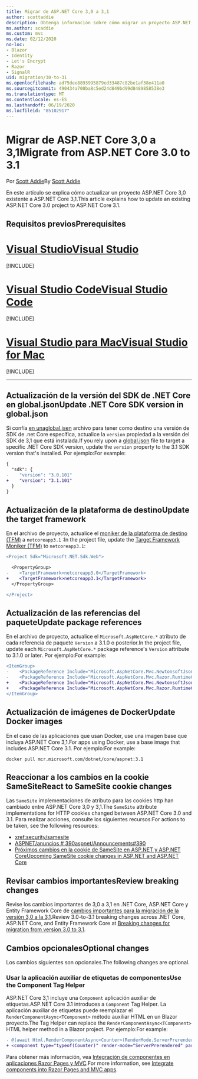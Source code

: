 ```yaml
---
title: Migrar de ASP.NET Core 3,0 a 3,1
author: scottaddie
description: Obtenga información sobre cómo migrar un proyecto ASP.NET Core 3,0 a ASP.NET Core 3,1.
ms.author: scaddie
ms.custom: mvc
ms.date: 02/12/2020
no-loc:
- Blazor
- Identity
- Let's Encrypt
- Razor
- SignalR
uid: migration/30-to-31
ms.openlocfilehash: ad75dee8893995879ed33487c82be1af38e411a0
ms.sourcegitcommit: 490434a700ba8c5ed24d849bd99d8489858538e3
ms.translationtype: MT
ms.contentlocale: es-ES
ms.lasthandoff: 06/19/2020
ms.locfileid: "85102917"
---
```

# <a name="migrate-from-aspnet-core-30-to-31"></a><span data-ttu-id="731ea-103">Migrar de ASP.NET Core 3,0 a 3,1</span><span class="sxs-lookup"><span data-stu-id="731ea-103">Migrate from ASP.NET Core 3.0 to 3.1</span></span>

<span data-ttu-id="731ea-104">Por [Scott Addie](https://github.com/scottaddie)</span><span class="sxs-lookup"><span data-stu-id="731ea-104">By [Scott Addie](https://github.com/scottaddie)</span></span>

<span data-ttu-id="731ea-105">En este artículo se explica cómo actualizar un proyecto ASP.NET Core 3,0 existente a ASP.NET Core 3,1.</span><span class="sxs-lookup"><span data-stu-id="731ea-105">This article explains how to update an existing ASP.NET Core 3.0 project to ASP.NET Core 3.1.</span></span>

## <a name="prerequisites"></a><span data-ttu-id="731ea-106">Requisitos previos</span><span class="sxs-lookup"><span data-stu-id="731ea-106">Prerequisites</span></span>

# <a name="visual-studio"></a>[<span data-ttu-id="731ea-107">Visual Studio</span><span class="sxs-lookup"><span data-stu-id="731ea-107">Visual Studio</span></span>](#tab/visual-studio)

[!INCLUDE[](~/includes/net-core-prereqs-vs-3.1.md)]

# <a name="visual-studio-code"></a>[<span data-ttu-id="731ea-108">Visual Studio Code</span><span class="sxs-lookup"><span data-stu-id="731ea-108">Visual Studio Code</span></span>](#tab/visual-studio-code)

[!INCLUDE[](~/includes/net-core-prereqs-vsc-3.1.md)]

# <a name="visual-studio-for-mac"></a>[<span data-ttu-id="731ea-109">Visual Studio para Mac</span><span class="sxs-lookup"><span data-stu-id="731ea-109">Visual Studio for Mac</span></span>](#tab/visual-studio-mac)

[!INCLUDE[](~/includes/net-core-prereqs-mac-3.1.md)]

---

## <a name="update-net-core-sdk-version-in-globaljson"></a><span data-ttu-id="731ea-110">Actualización de la versión del SDK de .NET Core en global.json</span><span class="sxs-lookup"><span data-stu-id="731ea-110">Update .NET Core SDK version in global.json</span></span>

<span data-ttu-id="731ea-111">Si confía [en unaglobal.jsen](/dotnet/core/tools/global-json) archivo para tener como destino una versión de SDK de .net Core específica, actualice la `version` propiedad a la versión del SDK de 3,1 que está instalada.</span><span class="sxs-lookup"><span data-stu-id="731ea-111">If you rely upon a [global.json](/dotnet/core/tools/global-json) file to target a specific .NET Core SDK version, update the `version` property to the 3.1 SDK version that's installed.</span></span> <span data-ttu-id="731ea-112">Por ejemplo:</span><span class="sxs-lookup"><span data-stu-id="731ea-112">For example:</span></span>

```diff
{
  "sdk": {
-    "version": "3.0.101"
+    "version": "3.1.101"
  }
}
```

## <a name="update-the-target-framework"></a><span data-ttu-id="731ea-113">Actualización de la plataforma de destino</span><span class="sxs-lookup"><span data-stu-id="731ea-113">Update the target framework</span></span>

<span data-ttu-id="731ea-114">En el archivo de proyecto, actualice el [moniker de la plataforma de destino (TFM)](/dotnet/standard/frameworks) a `netcoreapp3.1` :</span><span class="sxs-lookup"><span data-stu-id="731ea-114">In the project file, update the [Target Framework Moniker (TFM)](/dotnet/standard/frameworks) to `netcoreapp3.1`:</span></span>

```diff
<Project Sdk="Microsoft.NET.Sdk.Web">

  <PropertyGroup>
-    <TargetFramework>netcoreapp3.0</TargetFramework>
+    <TargetFramework>netcoreapp3.1</TargetFramework>
  </PropertyGroup>

</Project>
```

## <a name="update-package-references"></a><span data-ttu-id="731ea-115">Actualización de las referencias del paquete</span><span class="sxs-lookup"><span data-stu-id="731ea-115">Update package references</span></span>

<span data-ttu-id="731ea-116">En el archivo de proyecto, actualice el `Microsoft.AspNetCore.*` atributo de cada referencia de paquete `Version` a 3.1.0 o posterior.</span><span class="sxs-lookup"><span data-stu-id="731ea-116">In the project file, update each `Microsoft.AspNetCore.*` package reference's `Version` attribute to 3.1.0 or later.</span></span> <span data-ttu-id="731ea-117">Por ejemplo:</span><span class="sxs-lookup"><span data-stu-id="731ea-117">For example:</span></span>

```diff
<ItemGroup>
-    <PackageReference Include="Microsoft.AspNetCore.Mvc.NewtonsoftJson" Version="3.0.0" />
-    <PackageReference Include="Microsoft.AspNetCore.Mvc.Razor.RuntimeCompilation" Version="3.0.0" Condition="'$(Configuration)' == 'Debug'" />
+    <PackageReference Include="Microsoft.AspNetCore.Mvc.NewtonsoftJson" Version="3.1.1" />
+    <PackageReference Include="Microsoft.AspNetCore.Mvc.Razor.RuntimeCompilation" Version="3.1.1" Condition="'$(Configuration)' == 'Debug'" />
</ItemGroup>
```

## <a name="update-docker-images"></a><span data-ttu-id="731ea-118">Actualización de imágenes de Docker</span><span class="sxs-lookup"><span data-stu-id="731ea-118">Update Docker images</span></span>

<span data-ttu-id="731ea-119">En el caso de las aplicaciones que usan Docker, use una imagen base que incluya ASP.NET Core 3,1.</span><span class="sxs-lookup"><span data-stu-id="731ea-119">For apps using Docker, use a base image that includes ASP.NET Core 3.1.</span></span> <span data-ttu-id="731ea-120">Por ejemplo:</span><span class="sxs-lookup"><span data-stu-id="731ea-120">For example:</span></span>

```console
docker pull mcr.microsoft.com/dotnet/core/aspnet:3.1
```

## <a name="react-to-samesite-cookie-changes"></a><span data-ttu-id="731ea-121">Reaccionar a los cambios en la cookie SameSite</span><span class="sxs-lookup"><span data-stu-id="731ea-121">React to SameSite cookie changes</span></span>

<span data-ttu-id="731ea-122">Las `SameSite` implementaciones de atributo para las cookies http han cambiado entre ASP.NET Core 3,0 y 3,1.</span><span class="sxs-lookup"><span data-stu-id="731ea-122">The `SameSite` attribute implementations for HTTP cookies changed between ASP.NET Core 3.0 and 3.1.</span></span> <span data-ttu-id="731ea-123">Para realizar acciones, consulte los siguientes recursos:</span><span class="sxs-lookup"><span data-stu-id="731ea-123">For actions to be taken, see the following resources:</span></span>

* <xref:security/samesite>
* [<span data-ttu-id="731ea-124">ASPNET/anuncios # 390</span><span class="sxs-lookup"><span data-stu-id="731ea-124">aspnet/Announcements#390</span></span>](https://github.com/aspnet/Announcements/issues/390)
* [<span data-ttu-id="731ea-125">Próximos cambios en la cookie de SameSite en ASP.NET y ASP.NET Core</span><span class="sxs-lookup"><span data-stu-id="731ea-125">Upcoming SameSite cookie changes in ASP.NET and ASP.NET Core</span></span>](https://devblogs.microsoft.com/aspnet/upcoming-samesite-cookie-changes-in-asp-net-and-asp-net-core/)

## <a name="review-breaking-changes"></a><span data-ttu-id="731ea-126">Revisar cambios importantes</span><span class="sxs-lookup"><span data-stu-id="731ea-126">Review breaking changes</span></span>

<span data-ttu-id="731ea-127">Revise los cambios importantes de 3,0 a 3,1 en .NET Core, ASP.NET Core y Entity Framework Core de [cambios importantes para la migración de la versión 3,0 a la 3,1](/dotnet/core/compatibility/3.0-3.1).</span><span class="sxs-lookup"><span data-stu-id="731ea-127">Review 3.0-to-3.1 breaking changes across .NET Core, ASP.NET Core, and Entity Framework Core at [Breaking changes for migration from version 3.0 to 3.1](/dotnet/core/compatibility/3.0-3.1).</span></span>

## <a name="optional-changes"></a><span data-ttu-id="731ea-128">Cambios opcionales</span><span class="sxs-lookup"><span data-stu-id="731ea-128">Optional changes</span></span>

<span data-ttu-id="731ea-129">Los cambios siguientes son opcionales.</span><span class="sxs-lookup"><span data-stu-id="731ea-129">The following changes are optional.</span></span>

### <a name="use-the-component-tag-helper"></a><span data-ttu-id="731ea-130">Usar la aplicación auxiliar de etiquetas de componentes</span><span class="sxs-lookup"><span data-stu-id="731ea-130">Use the Component Tag Helper</span></span>

<span data-ttu-id="731ea-131">ASP.NET Core 3,1 incluye una `Component` aplicación auxiliar de etiquetas.</span><span class="sxs-lookup"><span data-stu-id="731ea-131">ASP.NET Core 3.1 introduces a `Component` Tag Helper.</span></span> <span data-ttu-id="731ea-132">La aplicación auxiliar de etiquetas puede reemplazar el `RenderComponentAsync<TComponent>` método auxiliar HTML en un Blazor proyecto.</span><span class="sxs-lookup"><span data-stu-id="731ea-132">The Tag Helper can replace the `RenderComponentAsync<TComponent>` HTML helper method in a Blazor project.</span></span> <span data-ttu-id="731ea-133">Por ejemplo:</span><span class="sxs-lookup"><span data-stu-id="731ea-133">For example:</span></span>

```diff
- @(await Html.RenderComponentAsync<Counter>(RenderMode.ServerPrerendered, new { IncrementAmount = 10 }))
+ <component type="typeof(Counter)" render-mode="ServerPrerendered" param-IncrementAmount="10" />
```

<span data-ttu-id="731ea-134">Para obtener más información, vea [Integración de componentes en aplicaciones Razor Pages y MVC](/aspnet/core/blazor/components/integrate-components-into-razor-pages-and-mvc-apps?view=aspnetcore-3.1).</span><span class="sxs-lookup"><span data-stu-id="731ea-134">For more information, see [Integrate components into Razor Pages and MVC apps](/aspnet/core/blazor/components/integrate-components-into-razor-pages-and-mvc-apps?view=aspnetcore-3.1).</span></span>
